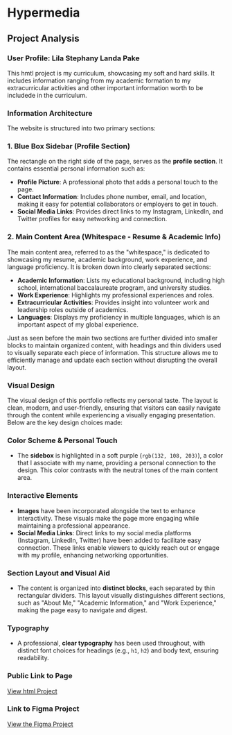 # Hypermedia
## Project Analysis

### User Profile: Lila Stephany Landa Pake

This hmtl project is my curriculum, showcasing my soft and hard skills. It includes information ranging from my academic formation to my extracurricular activities and other important information worth to be includede in the curriculum.

### Information Architecture

The website is structured into two primary sections:

### 1. **Blue Box Sidebar (Profile Section)**
The rectangle on the right side of the page, serves as the **profile section**. It contains essential personal information such as:
- **Profile Picture**: A professional photo that adds a personal touch to the page.
- **Contact Information**: Includes phone number, email, and location, making it easy for potential collaborators or employers to get in touch.
- **Social Media Links**: Provides direct links to my Instagram, LinkedIn, and Twitter profiles for easy networking and connection.


### 2. **Main Content Area (Whitespace - Resume & Academic Info)**
The main content area, referred to as the "whitespace," is dedicated to showcasing my resume, academic background, work experience, and language proficiency. It is broken down into clearly separated sections:
- **Academic Information**: Lists my educational background, including high school, international baccalaureate program, and university studies.
- **Work Experience**: Highlights my professional experiences and roles.
- **Extracurricular Activities**: Provides insight into volunteer work and leadership roles outside of academics.
- **Languages**: Displays my proficiency in multiple languages, which is an important aspect of my global experience.

Just as seen before the main two sections are further divided into smaller blocks to maintain organized content, with headings and thin dividers used to visually separate each piece of information. This structure allows me to efficiently manage and update each section without disrupting the overall layout.
   

### Visual Design

The visual design of this portfolio reflects my personal taste. The layout is clean, modern, and user-friendly, ensuring that visitors can easily navigate through the content while experiencing a visually engaging presentation. Below are the key design choices made:

### **Color Scheme & Personal Touch**
- The **sidebox** is highlighted in a soft purple (`rgb(132, 108, 203)`), a color that I associate with my name, providing a personal connection to the design. This color contrasts with the neutral tones of the main content area.

### **Interactive Elements**
- **Images** have been incorporated alongside the text to enhance interactivity. These visuals make the page more engaging while maintaining a professional appearance. 
- **Social Media Links**: Direct links to my social media platforms (Instagram, LinkedIn, Twitter) have been added to facilitate easy connection. These links enable viewers to quickly reach out or engage with my profile, enhancing networking opportunities.

### **Section Layout and Visual Aid**
- The content is organized into **distinct blocks**, each separated by thin rectangular dividers. This layout visually distinguishes different sections, such as "About Me," "Academic Information," and "Work Experience," making the page easy to navigate and digest.
  
### **Typography**
- A professional, **clear typography** has been used throughout, with distinct font choices for headings (e.g., `h1`, `h2`) and body text, ensuring readability.


### Public Link to Page

[View html Project](https://lilalanda.github.io/cv.html)

### Link to Figma Project

[View the Figma Project](https://www.figma.com/design/Uwu9yMvNSEGdLHQRNyt1ab/Untitled?node-id=0-1&t=N84FlnDQCccdInV4-1)
